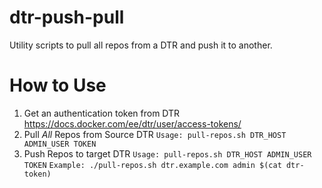 # dtr-push-pull
Utility scripts to pull all repos from a DTR and push it to another.

# How to Use
1. Get an authentication token from DTR https://docs.docker.com/ee/dtr/user/access-tokens/
2. Pull *All* Repos from Source DTR
    `Usage: pull-repos.sh DTR_HOST ADMIN_USER TOKEN`
3. Push Repos to target DTR
    `Usage: pull-repos.sh DTR_HOST ADMIN_USER TOKEN`
    `Example: ./pull-repos.sh dtr.example.com admin $(cat dtr-token)`
